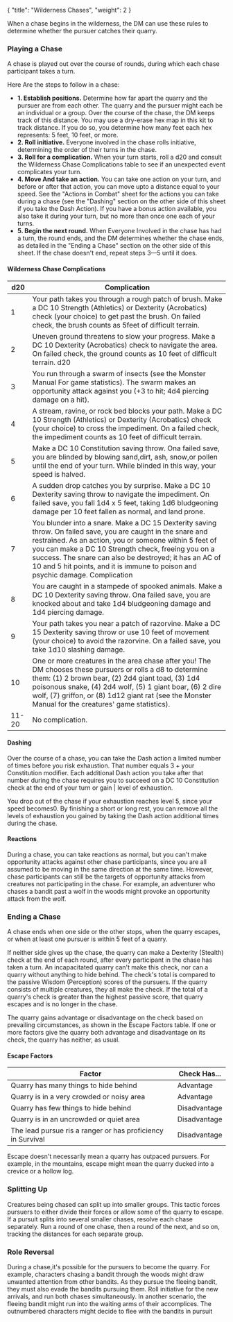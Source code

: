 {
  "title": "Wilderness Chases",
  "weight": 2
}

When a chase begins in the wilderness, the DM can use these rules to determine whether the pursuer catches their quarry.

### Playing a Chase

A chase is played out over the course of rounds, during which each chase participant takes a turn.

Here Are the steps to follow in a chase:

- <b>1. Establish positions.</b> Determine how far apart the quarry and the pursuer are from each other. The quarry and the pursuer might each be an individual or a group. Over the course of the chase, the DM keeps track of this distance. You may use a dry-erase hex map in this kit to track distance. If you do so, you determine how many feet each hex represents: 5 feet, 10 feet, or more.
- <b>2. Roll initiative.</b> Everyone involved in the chase rolls initiative, determining the order of their turns in the chase.
- <b>3. Roll for a complication.</b> When your turn starts, roll a <wc-roll>d20</wc-roll> and consult the Wilderness Chase Complications table to see if an unexpected event complicates your turn.
- <b>4. Move And take an action.</b> You can take one action on your turn, and before or after that action, you can move upto a distance equal to your speed. See the "Actions in Combat" sheet for the actions you can take during a chase (see the "Dashing" section on the other side of this sheet if you take the <wc-fetch type="action">Dash</wc-fetch> Action). If you have a bonus action available, you also take it during your turn, but no more than once one each of your turns.
- <b>5. Begin the next round.</b> When Everyone Involved in the chase has had a turn, the round ends, and the DM determines whether the chase ends, as detailed in the "Ending a Chase" section on the other side of this sheet. If the chase doesn't end, repeat steps 3—5 until it does.

#### Wilderness Chase Complications

| <span class="text-center block">d20</span> | Complication |
| - | - |
| <span class="text-center block">1</span> | Your path takes you through a rough patch of brush. Make a DC 10 Strength (<wc-fetch type="skill">Athletics</wc-fetch>) or Dexterity (<wc-fetch type="skill">Acrobatics</wc-fetch>) check (your choice) to get past the brush. On failed check, the brush counts as 5feet of difficult terrain. |
| <span class="text-center block">2</span> | Uneven ground threatens to slow your progress. Make a DC 10 Dexterity (<wc-fetch type="skill">Acrobatics</wc-fetch>) check to navigate the area. On failed check, the ground counts as 10 feet of difficult terrain. <wc-roll>d20</wc-roll> |
| <span class="text-center block">3</span> | You run through a swarm of insects (see the Monster Manual For game statistics). The swarm makes an opportunity attack against you (+3 to hit; <wc-roll>4d4</wc-roll> piercing damage on a hit). |
| <span class="text-center block">4</span> | A stream, ravine, or rock bed blocks your path. Make a DC 10 Strength (<wc-fetch type="skill">Athletics</wc-fetch>) or Dexterity (<wc-fetch type="skill">Acrobatics</wc-fetch>) check (your choice) to cross the impediment. On a failed check, the impediment counts as 10 feet of difficult terrain. |
| <span class="text-center block">5</span> | Make a DC 10 Constitution saving throw. Ona failed save, you are <wc-fetch type="condition">blinded</wc-fetch> by blowing sand,dirt, ash, snow,or pollen until the end of your turn. While <wc-fetch type="condition">blinded</wc-fetch> in this way, your speed is halved. |
| <span class="text-center block">6</span> | A sudden drop catches you by surprise. Make a DC 10 Dexterity saving throw to navigate the impediment. On failed save, you fall <wc-roll>1d4 x 5</wc-roll> feet, taking <wc-roll>1d6</wc-roll> bludgeoning damage per 10 feet fallen as normal, and land <wc-fetch type="condition">prone</wc-fetch>. |
| <span class="text-center block">7</span> | You blunder into a snare. Make a DC 15 Dexterity saving throw. On failed save, you are caught in the snare and <wc-fetch type="condition">restrained</wc-fetch>. As an action, you or someone within 5 feet of you can make a DC 10 Strength check, freeing you on a success. The snare can also be destroyed; it has an AC of 10 and 5 hit points, and it is immune to poison and psychic damage. Complication |
| <span class="text-center block">8</span> | You are caught in a stampede of spooked animals. Make a DC 10 Dexterity saving throw. Ona failed save, you are knocked about and take <wc-roll>1d4</wc-roll> bludgeoning damage and <wc-roll>1d4</wc-roll> piercing damage. |
| <span class="text-center block">9</span> | Your path takes you near a patch of razorvine. Make a DC 15 Dexterity saving throw or use 10 feet of movement (your choice) to avoid the razorvine. On a failed save, you take <wc-roll>1d10</wc-roll> slashing damage. |
| <span class="text-center block">10</span> | One or more creatures in the area chase after you! The DM chooses these pursuers or rolls a <wc-roll>d8</wc-roll> to determine them: (1) 2 brown bear, (2) <wc-roll>2d4</wc-roll> giant toad, (3) <wc-roll>1d4</wc-roll> poisonous snake, (4) <wc-roll>2d4</wc-roll> wolf, (5) 1 giant boar, (6) 2 dire wolf, (7) griffon, or (8) <wc-roll>1d12</wc-roll> giant rat (see the Monster Manual for the creatures' game statistics). |
| <span class="text-center block">11-20</span> | No complication. |

#### Dashing

Over the course of a chase, you can take the <wc-fetch type="action">Dash</wc-fetch> action a limited number of times before you risk <wc-fetch type="condition">exhaustion</wc-fetch>. That number equals 3 + your Constitution modifier. Each additional <wc-fetch type="action">Dash</wc-fetch> action you take after that number during the chase requires you to succeed on a DC 10 Constitution check at the end of your turn or gain | level of <wc-fetch type="condition">exhaustion</wc-fetch>.

You drop out of the chase if your <wc-fetch type="condition">exhaustion</wc-fetch> reaches level 5, since your speed becomes0. By finishing a short or long rest, you can remove all the levels of <wc-fetch type="condition">exhaustion</wc-fetch> you gained by taking the <wc-fetch type="action">Dash</wc-fetch> action additional times during the chase.

#### Reactions

During a chase, you can take reactions as normal, but you can't make opportunity attacks against other chase participants, since you are all assumed to be moving in the same direction at the same time. However, chase participants can still be the targets of opportunity attacks from creatures not participating in the chase. For example, an adventurer who chases a bandit past a wolf in the woods might provoke an opportunity attack from the wolf.

### Ending a Chase

A chase ends when one side or the other stops, when the quarry escapes, or when at least one pursuer is within 5 feet of a quarry.

If neither side gives up the chase, the quarry can make a Dexterity (<wc-fetch type="skill">Stealth</wc-fetch>) check at the end of each round, after every participant in the chase has taken a turn. An <wc-fetch type="condition">incapacitated</wc-fetch> quarry can't make this check, nor can a quarry without anything to hide behind. The check's total is compared to the passive Wisdom (<wc-fetch type="skill">Perception</wc-fetch>) scores of the pursuers. If the quarry consists of multiple creatures, they all make the check. If the total of a quarry's check is greater than the highest passive score, that quarry escapes and is no longer in the chase.

The quarry gains advantage or disadvantage on the check based on prevailing circumstances, as shown in the Escape Factors table. If one or more factors give the quarry both advantage and disadvantage on its check, the quarry has neither, as usual.

#### Escape Factors

| Factor | Check Has... |
| - | - |
| Quarry has many things to hide behind | Advantage |
| Quarry is in a very crowded or noisy area | Advantage |
| Quarry has few things to hide behind | Disadvantage |
| Quarry is in an uncrowded or quiet area | Disadvantage |
| The lead pursue ris a ranger or has proficiency in <wc-fetch type="skill">Survival</wc-fetch> | Disadvantage |

Escape doesn't necessarily mean a quarry has outpaced pursuers. For example, in the mountains, escape might mean the quarry ducked into a crevice or a hollow log.

### Splitting Up

Creatures being chased can split up into smaller groups. This tactic forces pursuers to either divide their forces or allow some of the quarry to escape. If a pursuit splits into several smaller chases, resolve each chase separately. Run a round of one chase, then a round of the next, and so on, tracking the distances for each separate group.

### Role Reversal

During a chase,it's possible for the pursuers to become the quarry. For example, characters chasing a bandit through the woods might draw unwanted attention from other bandits. As they pursue the fleeing bandit, they must also evade the bandits pursuing them. Roll initiative for the new arrivals, and run both chases simultaneously. In another scenario, the fleeing bandit might run into the waiting arms of their accomplices. The outnumbered characters might decide to flee with the bandits in pursuit